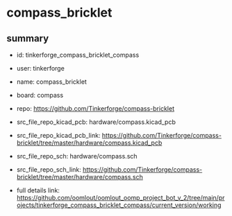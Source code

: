 # compass_bricklet
 
## summary 
* id: tinkerforge_compass_bricklet_compass
* user: tinkerforge
* name: compass_bricklet
* board: compass
* repo: https://github.com/Tinkerforge/compass-bricklet
* src_file_repo_kicad_pcb: hardware/compass.kicad_pcb
* src_file_repo_kicad_pcb_link: https://github.com/Tinkerforge/compass-bricklet/tree/master/hardware/compass.kicad_pcb


* src_file_repo_sch: hardware/compass.sch
* src_file_repo_sch_link: https://github.com/Tinkerforge/compass-bricklet/tree/master/hardware/compass.sch
* full details link: https://github.com/oomlout/oomlout_oomp_project_bot_v_2/tree/main/projects/tinkerforge_compass_bricklet_compass/current_version/working  







